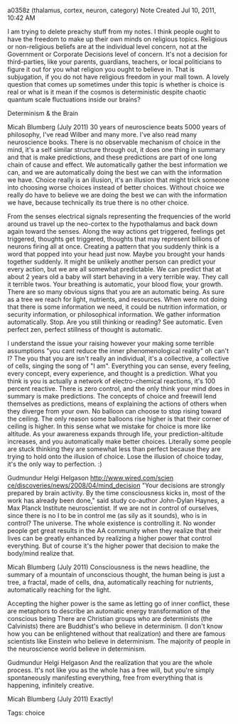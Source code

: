 a0358z
(thalamus, cortex, neuron, category) 
Note Created Jul 10, 2011, 10:42 AM

I am trying to delete preachy stuff from my notes. I think people ought to have the freedom to make up their own minds on religious topics. Religious or non-religious beliefs are at the individual level concern, not at the Government or Corporate Decisions level of concern. It's not a decision for third-parties, like your parents, guardians, teachers, or local politicians to figure it out for you what religion you ought to believe in. That is subjugation, if you do not have religious freedom in your mall town. A lovely question that comes up sometimes under this topic is whether is choice is real or what is it mean if the cosmos is deterministic despite chaotic quantum scale fluctuations inside our brains?

Determinism & the Brain

Micah Blumberg (July 2011)
‎30 years of neuroscience beats 5000 years of philosophy, I've read Wilber and many more. I've also read many neuroscience books. There is no observable mechanism of choice in the mind, it's a self similar structure through out, it does one thing in summary and that is make predictions, and these predictions are part of one long chain of cause and effect. We automatically gather the best information we can, and we are automatically doing the best we can with the information we have. Choice really is an illusion, it's an illusion that might trick someone into choosing worse choices instead of better choices. Without choice we really do have to believe we are doing the best we can with the information we have, because technically its true there is no other choice.

From the senses electrical signals representing the frequencies of the world around us travel up the neo-cortex to the hypothalamus and back down again toward the senses. Along the way actions get triggered, feelings get triggered, thoughts get triggered, thoughts that may represent billions of neurons firing all at once. Creating a pattern that you suddenly think is a word that popped into your head just now. Maybe you brought your hands together suddenly. It might be unlikely another person can predict your every action, but we are all somewhat predictable. We can predict that at about 2 years old a baby will start behaving in a very terrible way. They call it terrible twos. Your breathing is automatic, your blood flow, your growth. There are so many obvious signs that you are an automatic being. As sure as a tree we reach for light, nutrients, and resources. When were not doing that there is some information we need, it could be nutrition information, or security information, or philosophical information. We gather information automatically. Stop. Are you still thinking or reading? See automatic. Even perfect zen, perfect stillness of thought is automatic.

I understand the issue your raising however your making some terrible assumptions "you cant reduce the inner phenomenological reality" oh can't I? The you that you are isn't really an individual, it's a collective, a collective of cells, singing the song of "I am". Everything you can sense, every feeling, every concept, every experience, and thought is a prediction. What you think is you is actually a network of electro-chemical reactions, it's 100 percent reactive. There is zero control, and the only think your mind does in summary is make predictions. The concepts of choice and freewill lend themselves as predictions, means of explaining the actions of others when they diverge from your own. No balloon can choose to stop rising toward the ceiling. The only reason some balloons rise higher is that their corner of ceiling is higher. In this sense what we mistake for choice is more like altitude. As your awareness expands through life, your prediction-altitude increases, and you automatically make better choices. Literally some people are stuck thinking they are somewhat less than perfect because they are trying to hold onto the illusion of choice. Lose the illusion of choice today, it's the only way to perfection. :)

Gudmundur Helgi Helgason
http://www.wired.com/scien​ce/discoveries/news/2008/0​4/mind_decision
"Your decisions are strongly prepared by brain activity. By the time consciousness kicks in, most of the work has already been done," said study co-author John-Dylan Haynes, a Max Planck Institute neuroscientist.
If we are not in control of ourselves, since there is no I to be in control me (as sily as it sounds), who is in control? The universe. The whole existence is controlling it.
No wonder people get great results in the AA community when they realize that their lives can be greatly enhanced by realizing a higher power that control everything. But of course it's the higher power that decision to make the body/mind realize that.

Micah Blumberg (July 2011)
Consciousness is the news headline, the summary of a mountain of unconscious thought, the human being is just a tree, a fractal, made of cells, dna, automatically reaching for nutrients, automatically reaching for the light.

Accepting the higher power is the same as letting go of inner conflict, these are metaphors to describe an automatic energy transformation of the conscious being
There are Christian groups who are determinists (the Calvinists) there are Buddhist's who believe in determinism. (I don't know how you can be enlightened without that realization) and there are famous scientists like Einstein who believe in determinism. The majority of people in the neuroscience world believe in determinism.

Gudmundur Helgi Helgason
And the realization that you are the whole process. It's not like you as the whole has a free will, but you're simply spontaneously manifesting everything, free from everything that is happening, infinitely creative.

Micah Blumberg (July 2011)
Exactly!


Tags:
  choice
